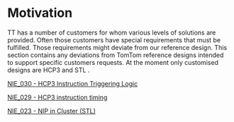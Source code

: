 Motivation
==========

TT has a number of customers for whom various levels of solutions are provided. Often those customers have special requirements that must be fulfilled. Those requirements might deviate from our reference design. This section contains any deviations from TomTom reference designs intended to support specific customers requests. At the moment only customised designs are HCP3 and STL .

[NIE_030 - HCP3 Instruction Triggering Logic](https://github.com/tomtom-internal/nie-ux-spec/blob/main/Customer%20specific%20designs%20-%20HCP3%2C%20STL/NIE_030%20-%20HCP3%20Instruction%20Triggering%20Logic/NIE_030_HCP3_Instruction_Triggering_Logic.md)

[NIE_029 - HCP3 instruction timing](https://github.com/tomtom-internal/nie-ux-spec/blob/main/Customer%20specific%20designs%20-%20HCP3%2C%20STL/NIE_029%20-%20HCP3%20instruction%20timing/NIE_029_HCP3_instruction_timing.md)

[NIE_023 - NIP in Cluster (STL)](./NIE_023%20-%20NIP%20in%20Cluster%20(STL)/NIE_023_NIP_in_Cluster(STL).md)